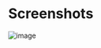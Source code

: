 # Screenshots
![image](https://github.com/FarhanHamim/Coupon_Validation/assets/65287208/9d0ae40a-0923-4861-a7b0-c803c47e2e70)

